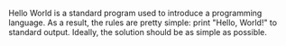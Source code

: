 Hello World is a standard program used to introduce a programming language.
As a result, the rules are pretty simple: print "Hello, World!" to standard
output. Ideally, the solution should be as simple as possible.
